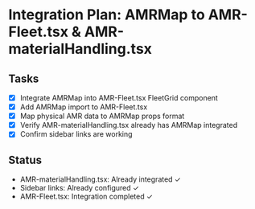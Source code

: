 # Integration Plan: AMRMap to AMR-Fleet.tsx & AMR-materialHandling.tsx

## Tasks
- [x] Integrate AMRMap into AMR-Fleet.tsx FleetGrid component
- [x] Add AMRMap import to AMR-Fleet.tsx
- [x] Map physical AMR data to AMRMap props format
- [x] Verify AMR-materialHandling.tsx already has AMRMap integrated
- [x] Confirm sidebar links are working

## Status
- AMR-materialHandling.tsx: Already integrated ✓
- Sidebar links: Already configured ✓
- AMR-Fleet.tsx: Integration completed ✓
